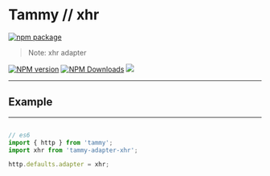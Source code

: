 # Tammy // xhr

[![npm package](https://nodei.co/npm/tammy-adapter-xhr.png?downloads=true&downloadRank=true&stars=true)](https://www.npmjs.com/package/tammy-adapter-xhr)

> Note: xhr adapter

[![NPM version](https://img.shields.io/npm/v/tammy-adapter-xhr.svg?style=flat)](https://npmjs.org/package/tammy-adapter-xhr)
[![NPM Downloads](https://img.shields.io/npm/dm/tammy-adapter-xhr.svg?style=flat)](https://npmjs.org/package/tammy-adapter-xhr)
[![](https://data.jsdelivr.com/v1/package/npm/tammy-adapter-xhr/badge)](https://www.jsdelivr.com/package/npm/tammy-adapter-xhr)

---

## Example

---

```javascript

// es6
import { http } from 'tammy';
import xhr from 'tammy-adapter-xhr';

http.defaults.adapter = xhr;

```
